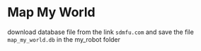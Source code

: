 # Map My World

download database file from the link
`sdmfu.com`
and save the file `map_my_world.db` in the my_robot folder
